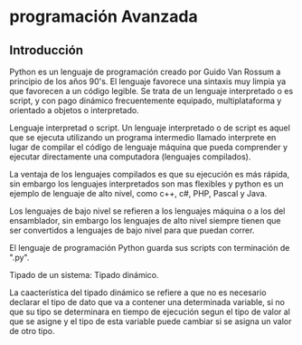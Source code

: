# programación Avanzada
## Introducción
Python es un lenguaje de programación creado por Guido Van Rossum a principio de los años 90's.
El lenguaje favorece una sintaxis muy limpia ya que favorecen a un código legible. Se trata de un lenguaje interpretado o es script, y con pago dinámico frecuentemente equipado, multiplataforma y orientado a objetos o interpretado.

Lenguaje interpretad o script.
Un lenguaje interpretado o de script es aquel que se ejecuta utilizando un programa intermedio llamado interprete en lugar de compilar el código de lenguaje máquina que pueda comprender y ejecutar directamente una computadora (lenguajes compilados).

La ventaja de los lenguajes compilados es que su ejecución es más rápida, sin embargo los lenguajes interpretados son mas flexibles y python es un ejemplo de lenguaje de alto nivel, como c++, c#, PHP, Pascal y Java.

Los lenguajes de bajo nivel se refieren a los lenguajes máquina o a los del ensamblador, sin embargo los lenguajes de alto nivel siempre tienen que ser convertidos a lenguajes de bajo nivel para que puedan correr.

El lenguaje de programación Python guarda sus scripts con terminación de ".py".

Tipado de un sistema: Tipado dinámico.

La caacterística del tipado dinámico se refiere a que no es necesario declarar el tipo de dato que va a contener una determinada variable, si no que su tipo se determinara en tiempo de ejecución segun el tipo de valor al que se asigne y el tipo de esta variable puede cambiar si se asigna un valor de otro tipo.
